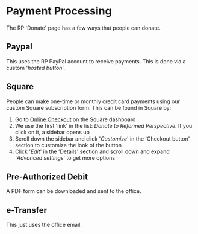 # Payment Processing

The RP 'Donate' page has a few ways that people can donate.

## Paypal

This uses the RP PayPal account to receive payments. This is done via a custom '*hosted button*'.

## Square

People can make one-time or monthly credit card payments using our custom Square subscription form. This can be found in Square by:

1. Go to [Online Checkout](https://squareup.com/dashboard/ecom/online-checkout/checkout-links) on the Square dashboard
2. We use the first 'link' in the list: *Donate to Reformed Perspective*. If you click on it, a sidebar opens up
3. Scroll down the sidebar and click '*Customize*' in the 'Checkout button' section to customize the look of the button
4. Click '*Edit*' in the 'Details' section and scroll down and expand '*Advanced settings*' to get more options

## Pre-Authorized Debit

A PDF form can be downloaded and sent to the office.

## e-Transfer

This just uses the office email.
